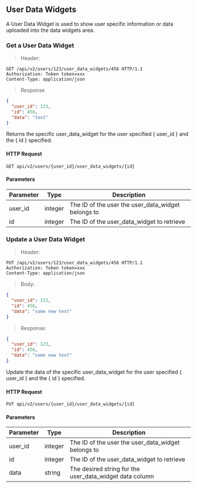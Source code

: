 ## User Data Widgets

A User Data Widget is used to show user specific information or data uploaded into
the data widgets area. 

### Get a User Data Widget

> Header:

``` http
GET /api/v2/users/123/user_data_widgets/456 HTTP/1.1
Authorization: Token token=xxx
Content-Type: application/json
```

> Response

```json
{
  "user_id": 123,
  "id": 456,
  "data": "text"
}
```

Returns the specific user_data_widget for the user specified { user_id } and the
{ id } specified.

#### HTTP Request

`GET api/v2/users/{user_id}/user_data_widgets/{id}`

#### Parameters

Parameter | Type | Description
--------- | ---- | -----------
user_id | integer | The ID of the user the user_data_widget belongs to
id | integer | The ID of the user_data_widget to retrieve


### Update a User Data Widget

> Header:

``` http
PUT /api/v2/users/123/user_data_widgets/456 HTTP/1.1
Authorization: Token token=xxx
Content-Type: application/json
```

> Body: 

```json
{
  "user_id": 123,
  "id": 456,
  "data": "some new text"
}
```

> Response:

``` json
{
  "user_id": 123,
  "id": 456,
  "data": "some new text"
}
```

Update the data of the specific user_data_widget for the user specified { user_id } 
and the { id } specified.

#### HTTP Request

`PUT api/v2/users/{user_id}/user_data_widgets/{id}`

#### Parameters

Parameter | Type | Description
--------- | ---- | -----------
user_id | integer | The ID of the user the user_data_widget belongs to
id | integer | The ID of the user_data_widget to retrieve
data | string | The desired string for the user_data_widget data column

